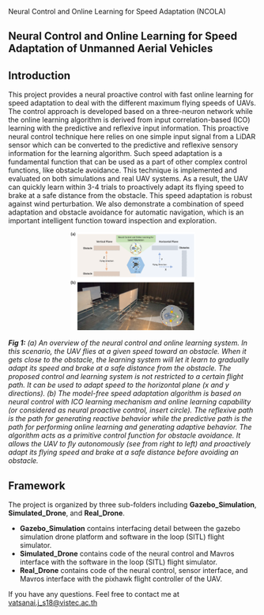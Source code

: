 Neural Control and Online Learning for Speed Adaptation (NCOLA)

## Neural Control and Online Learning for Speed Adaptation of Unmanned Aerial Vehicles 

## Introduction
This project provides a neural proactive control with fast online learning for speed adaptation to deal with the different maximum flying speeds of UAVs. The control approach is developed based on a three-neuron network while the online learning algorithm is derived from input correlation-based (ICO) learning with the predictive and reflexive input information. This proactive neural control technique here relies on one simple input signal from a LiDAR sensor which can be converted to the predictive and reflexive sensory information for the learning algorithm. Such speed adaptation is a fundamental function that can be used as a part of other complex control functions, like obstacle avoidance. This technique is implemented and evaluated on both simulations and real UAV systems. As a result, the UAV can quickly learn within 3-4 trials to proactively adapt its flying speed to brake at a safe distance from the obstacle. This speed adaptation is robust against wind perturbation. We also demonstrate a combination of speed adaptation and obstacle avoidance for automatic navigation, which is an important intelligent function toward inspection and exploration.

<div align="center">
   <img width="50%" height="50%" src="/Fig.git_R2.png">
</div>

***Fig 1:** (a) An overview of the neural control and online learning system. In this scenario, the UAV flies at a given speed toward an obstacle. When it gets close to the obstacle, the learning system will let it learn to gradually adapt its speed and brake at a safe distance from the obstacle. The proposed control and learning system is not restricted to a certain flight path. It can be used to adapt speed to the horizontal plane (x and y directions). (b) The model-free speed adaptation algorithm is based on neural control with ICO learning mechanism and online learning capability (or considered as neural proactive control, insert circle). The reflexive path is the path for generating reactive behavior while the predictive path is the path for performing online learning and generating adaptive behavior. The algorithm acts as a primitive control function for obstacle avoidance. It allows the UAV to fly autonomously (see from right to left) and proactively adapt its flying speed and brake at a safe distance before avoiding an obstacle.*

## Framework
The project is organized by three sub-folders including **Gazebo_Simulation**, **Simulated_Drone**, and **Real_Drone**.
- **Gazebo_Simulation** contains interfacing detail between the gazebo simulation drone platform and software in the loop (SITL) flight simulator.
- **Simulated_Drone** contains code of the neural control and Mavros interface with the software in the loop (SITL) flight simulator.
- **Real_Drone** contains code of the neural control, sensor interface, and Mavros interface with the pixhawk flight controller of the UAV.

If you have any questions. Feel free to contact me at vatsanai.j_s18@vistec.ac.th
